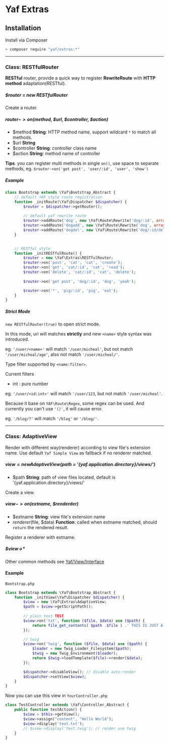 # Yaf Extras


## Installation

Install via Composer

```sh
> composer require "yaf/extras:*"
```


----

### Class: RESTfulRouter

**RESTful** router, provide a quick way to register **RewriteRoute** with **HTTP method** adaptation(RESTful).


##### $router = new RESTfulRouter

Create a router.


##### $router->on($method, $url, $controller, $action)

- $method **String**: HTTP method name, support wildcard `*` to match all methods.
- $url **String**
- $controller **String**: controller class name
- $action **String**: method name of controller

**Tips**. you can register multi methods in single `on()`, use space to separate methods, eg. `$router->on('get post', 'user/:id', 'user', 'show')`


##### Example
```php
class Bootstrap extends \Yaf\Bootstrap_Abstract {
    // default YAF style route registration
    function _initRoute(\Yaf\Dispatcher $dispatcher) {
        $router = $dispatcher->getRouter();
        
        // default yaf rewrite route
        $router->addRoute('dog', new \Yaf\Route\Rewrite('dog/:id', array('controller' => 'dog', 'action' => 'read')));
        $router->addRoute('dogadd', new \Yaf\Route\Rewrite('dog', array('controller' => 'dog', 'action' => 'create')));
        $router->addRoute('dogdel', new \Yaf\Route\Rewrite('dog/:id/delete', array('controller' => 'dog', 'action' => 'delete')));
    }

    
    // RESTful style
    function _initRESTfulRoute() {
        $router = new \Yaf\Extras\RESTfulRouter;
        $router->on('post', 'cat', 'cat', 'create');
        $router->on('get', 'cat/:id', 'cat', 'read');
        $router->on('delete', 'cat/:id', 'cat', 'delete');
        
        $router->on('get post', 'dog/:id', 'dog', 'yeah');

        $router->on('*', 'pig/:id', 'pig', 'eat');
    }
}
```

##### Strict Mode

`new RESTfulRouter(true)` to open strict mode.

In this mode, uri will matches **strictly** and new `<name>` style syntax was introduced.

eg.
`'/user/<name>'` will match `'/user/micheal'`, but not match `'/user/micheal/age'`, also not match `'/user/micheal/'`.


Type filter supported by `<name:filter>`.

Current filters

- int : pure number

eg.
`'/user/<id:int>'` will match `'/user/123`, but not match `'/user/micheal'`.


Because it base on `YAF\Route\Regex`, some regex can be used.
And currently you can't use `'()'`, it will cause error.

eg.
`'/blog/?'` will match `'/blog'` or `'/blog/'`.


----

### Class: AdaptiveView

Render with different way(renderer) according to view file's extension name.
Use default `Yaf Simple View` as fallback if no renderer matched.


##### $view = new AdaptiveView($path = '{yaf.application.directory}/views/')

- $path **String**: path of view files located, default is '{yaf.application.directory}/views/'

Create a view.


##### $view->on($extname, $renderder)

- $extname **String**: view file's extension name
- $renderer($file, $data) **Function**: called when extname matched, should `return` the rendered result.

Register a renderer with extname.


##### $view->*

Other common methods see [Yaf/View/Interface](http://www.php.net/manual/en/class.yaf-view-interface.php)


#### Example
`Bootstrap.php`
```php
class Bootstrap extends \Yaf\Bootstrap_Abstract {
    function _initView(\Yaf\Dispatcher $dispatcher) {
        $view = new \Yaf\Extras\AdaptiveView;
        $path = $view->getScriptPath();
    
        // plain text TEST
        $view->on('txt', function ($file, $data) use ($path) {
            return file_get_contents( $path .$file ) .' THIS IS JUST A TEST';
        });

        // twig
        $view->on('twig', function ($file, $data) use ($path) {
            $loader = new Twig_Loader_Filesystem($path);
            $twig = new Twig_Environment($loader);
            return $twig->loadTemplate($file)->render($data);
        });

        $dispatcher->disableView(); // disable auto-render
        $dispatcher->setView($view);
    }
}
```

Now you can use this view in `YourController.php`
```php
class TestController extends \Yaf\Controller_Abstract {
    public function testAction() {
        $view = $this->getView();
        $view->assign("content", "Hello World"); 
        $view->display('text.txt');
        // $view->display('text.twig'); // render use twig
    }
}
```